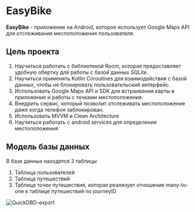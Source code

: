 # EasyBike
**EasyBike** - приложение на Android, которое использует Google Maps API для отслеживания местоположения пользователя.

## Цель проекта

1. Научиться работать с библиотекой Room, которая предоставляет удобную обертку для работы с базой данных SQLite.
2. Научиться применять Kotlin Coroutines для взаимодействия с базой данных, чтобы не блокировать пользовательский интерфейс.
3. Использовать Google Maps API и SDK для встраивания карты в приложение и работы с точками местоположения. 
4. Внедрить сервис, который позволит отслеживать местоположение даже когда телефон заблокирован.
5. Использовать MVVM и Clean Architecture 
6. Научиться работать с android services для определения местоположения

## Модель базы данных
В базе данных находятся 3 таблицы
1. Таблица пользователей
2. Таблица путешествий
3. Таблица точек путешествия, которая реализует отношение many-to-one к таблице путешествий по journeyID

![QuickDBD-export](https://user-images.githubusercontent.com/71465945/143700429-c2df3ba4-874f-41ea-b78d-fb5898fc0bf7.png)
